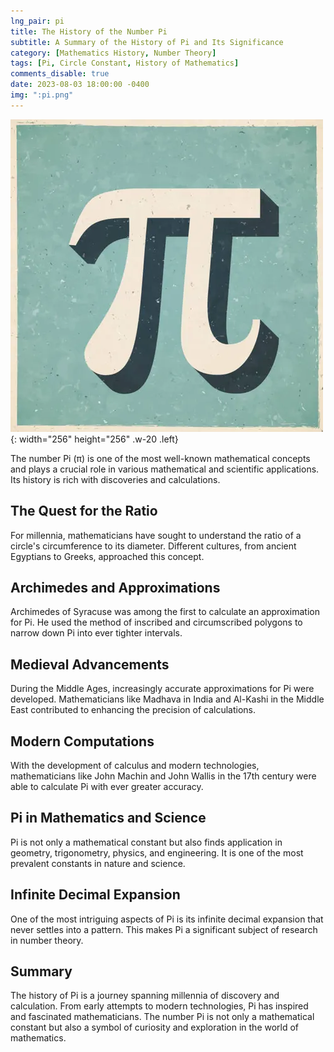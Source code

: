 ```yaml
---
lng_pair: pi
title: The History of the Number Pi
subtitle: A Summary of the History of Pi and Its Significance
category: [Mathematics History, Number Theory]
tags: [Pi, Circle Constant, History of Mathematics]
comments_disable: true
date: 2023-08-03 18:00:00 -0400
img: ":pi.png"
---
```


![Desktop View](/assets/img/posts/pi.png){: width="256" height="256" .w-20 .left}

The number Pi (π) is one of the most well-known mathematical concepts and plays a crucial role in various mathematical and scientific applications. Its history is rich with discoveries and calculations.

## The Quest for the Ratio

For millennia, mathematicians have sought to understand the ratio of a circle's circumference to its diameter. Different cultures, from ancient Egyptians to Greeks, approached this concept.

## Archimedes and Approximations

Archimedes of Syracuse was among the first to calculate an approximation for Pi. He used the method of inscribed and circumscribed polygons to narrow down Pi into ever tighter intervals.

## Medieval Advancements

During the Middle Ages, increasingly accurate approximations for Pi were developed. Mathematicians like Madhava in India and Al-Kashi in the Middle East contributed to enhancing the precision of calculations.

## Modern Computations

With the development of calculus and modern technologies, mathematicians like John Machin and John Wallis in the 17th century were able to calculate Pi with ever greater accuracy.

## Pi in Mathematics and Science

Pi is not only a mathematical constant but also finds application in geometry, trigonometry, physics, and engineering. It is one of the most prevalent constants in nature and science.

## Infinite Decimal Expansion

One of the most intriguing aspects of Pi is its infinite decimal expansion that never settles into a pattern. This makes Pi a significant subject of research in number theory.

## Summary

The history of Pi is a journey spanning millennia of discovery and calculation. From early attempts to modern technologies, Pi has inspired and fascinated mathematicians. The number Pi is not only a mathematical constant but also a symbol of curiosity and exploration in the world of mathematics.
